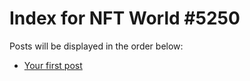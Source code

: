 # Index for NFT World #5250
Posts will be displayed in the order below:

- [Your first post](./001-first.md)

